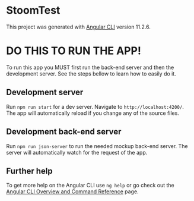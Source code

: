 # StoomTest

This project was generated with [Angular CLI](https://github.com/angular/angular-cli) version 11.2.6.
# DO THIS TO RUN THE APP!

To run this app you MUST first run the back-end server and then the development server. See the steps bellow to learn how to easily do it.

## Development server

Run `npm run start` for a dev server. Navigate to `http://localhost:4200/`. The app will automatically reload if you change any of the source files.
## Development back-end server

Run `npm run json-server` to run the needed mockup back-end server. The server will automatically watch for the request of the app.
## Further help

To get more help on the Angular CLI use `ng help` or go check out the [Angular CLI Overview and Command Reference](https://angular.io/cli) page.
